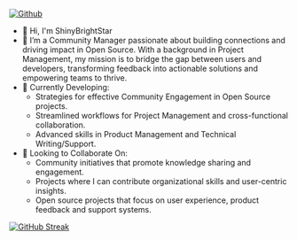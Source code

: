 <p align="">
  <a href="https://github.com/shinybrightstar" target="_blank"><img alt="Github" src="https://img.shields.io/badge/GitHub-%2312100E.svg?&style=for-the-badge&logo=Github&logoColor=blue" /></a>
</p>
   
   - 👋 Hi, I'm ShinyBrightStar
   - 👀 I’m  a Community Manager passionate about building connections and driving impact in Open Source. With a background in Project Management, my mission is to bridge the gap between users and developers, transforming feedback into actionable solutions and empowering teams to thrive.
   - 🌱 Currently Developing:
      - Strategies for effective Community Engagement in Open Source projects.
      - Streamlined workflows for Project Management and cross-functional collaboration.
      - Advanced skills in Product Management and Technical Writing/Support.
- 💞️ Looking to Collaborate On:
   - Community initiatives that promote knowledge sharing and engagement.
   - Projects where I can contribute organizational skills and user-centric insights.
   - Open source projects that focus on user experience, product feedback and support systems.

<!---
This is a ✨ special ✨ repository because its `README.md` (this file) appears on your GitHub profile.
You can click the Preview link to take a look at your changes.
--->



[![GitHub Streak](https://streak-stats.demolab.com?user=shinybrightstar&theme=github-dark-dimmed&border_radius=2.7&card_width=500&card_height=140)](https://git.io/streak-stats)




